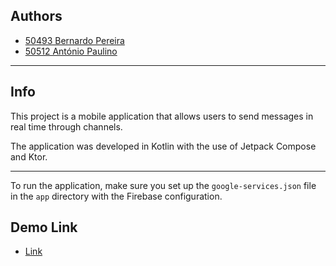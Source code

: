 ## Authors

- [50493 Bernardo Pereira](https://github.com/BernardoPe)
- [50512 António Paulino](https://github.com/antonio-paulino)

---

## Info

This project is a mobile application that allows users to send messages in real time through channels.

The application was developed in Kotlin with the use of Jetpack Compose and Ktor.

--- 

To run the application, make sure you set up the `google-services.json` file in the `app` directory with the Firebase configuration.

## Demo Link

- [Link](https://iselpt-my.sharepoint.com/:v:/g/personal/a50493_alunos_isel_pt/EURKHluNVANAuBFAlidq_-EBbBZGFBruupuEn5Ne36KaDw?nav=eyJyZWZlcnJhbEluZm8iOnsicmVmZXJyYWxBcHAiOiJPbmVEcml2ZUZvckJ1c2luZXNzIiwicmVmZXJyYWxBcHBQbGF0Zm9ybSI6IldlYiIsInJlZmVycmFsTW9kZSI6InZpZXciLCJyZWZlcnJhbFZpZXciOiJNeUZpbGVzTGlua0NvcHkifX0&e=eZmtBJ)
